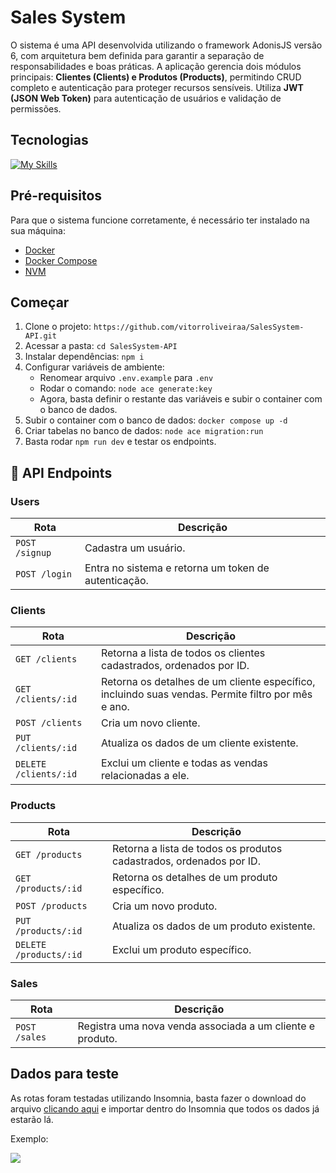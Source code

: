 <h1 align="left" style="font-weight: bold;">Sales System</h1>

<p align="left">
  O sistema é uma API desenvolvida utilizando o framework AdonisJS versão 6, com arquitetura bem definida para garantir a separação de responsabilidades e boas práticas. 
    A aplicação gerencia dois módulos principais: <b>Clientes (Clients) e Produtos (Products)</b>, permitindo CRUD completo e autenticação para proteger recursos sensíveis. 
    Utiliza <b>JWT (JSON Web Token)</b> para autenticação de usuários e validação de permissões.
</p>

<h2 id="started">Tecnologias</h2>

<!--- # "Verify icons availability here https://github.com/tandpfun/skill-icons" -->

[![My Skills](https://skillicons.dev/icons?i=adonis,typescript,nodejs,mysql,docker)](https://skillicons.dev)

<h2 id="started">Pré-requisitos</h2>

Para que o sistema funcione corretamente, é necessário ter instalado na sua máquina:

- [Docker](https://docs.docker.com/engine/install/ubuntu/)
- [Docker Compose](https://docs.docker.com/compose/install/linux/#install-the-plugin-manually)
- [NVM](https://github.com/nvm-sh/nvm?tab=readme-ov-file#install--update-script)

<h2 id="started">Começar</h2>

1. Clone o projeto: `https://github.com/vitorroliveiraa/SalesSystem-API.git`
2. Acessar a pasta: `cd SalesSystem-API`
3. Instalar dependências: `npm i`
4. Configurar variáveis de ambiente:
   - Renomear arquivo `.env.example` para `.env`
   - Rodar o comando: `node ace generate:key`
   - Agora, basta definir o restante das variáveis e subir o container com o banco de dados.
6. Subir o container com o banco de dados: `docker compose up -d`
7. Criar tabelas no banco de dados: `node ace migration:run`
8. Basta rodar `npm run dev` e testar os endpoints.


<h2 id="routes">📍 API Endpoints</h2>

<h3 id="routes">Users</h2>

| Rota               | Descrição                                          
|----------------------|-----------------------------------------------------
| `POST /signup`     | Cadastra um usuário.
| `POST /login`     | Entra no sistema e retorna um token de autenticação.

<h3 id="routes">Clients</h2>

| Rota               | Descrição                                          
|----------------------|-----------------------------------------------------
| `GET /clients`     |   Retorna a lista de todos os clientes cadastrados, ordenados por ID.
| `GET /clients/:id`     | Retorna os detalhes de um cliente específico, incluindo suas vendas. Permite filtro por mês e ano.
| `POST /clients`     | Cria um novo cliente.
| `PUT /clients/:id`     | Atualiza os dados de um cliente existente.
| `DELETE /clients/:id`     | Exclui um cliente e todas as vendas relacionadas a ele.

<h3 id="routes">Products</h2>

| Rota               | Descrição                                          
|----------------------|-----------------------------------------------------
| `GET /products`     |   Retorna a lista de todos os produtos cadastrados, ordenados por ID.
| `GET /products/:id`     | Retorna os detalhes de um produto específico.
| `POST /products`     | Cria um novo produto.
| `PUT /products/:id`     | Atualiza os dados de um produto existente.
| `DELETE /products/:id`     | Exclui um produto específico.


<h3 id="routes">Sales</h2>

| Rota               | Descrição                                          
|----------------------|-----------------------------------------------------
| `POST /sales`     | Registra uma nova venda associada a um cliente e produto.

<h2 id="routes">Dados para teste</h2>

As rotas foram testadas utilizando Insomnia, basta fazer o download do arquivo <a href="https://github.com/vitorroliveiraa/SalesSystem-API/blob/main/salessystem-insomnia.json" target="_blank" download>clicando aqui</a> e importar dentro do Insomnia que todos os dados já estarão lá.

Exemplo:

<img src="./gif-ss.gif"></img>

